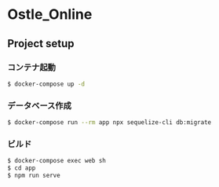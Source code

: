 # Ostle_Online

## Project setup

### コンテナ起動

```bash
$ docker-compose up -d
```

### データベース作成
```bash
$ docker-compose run --rm app npx sequelize-cli db:migrate
```

### ビルド
```bash
$ docker-compose exec web sh
$ cd app
$ npm run serve
```
